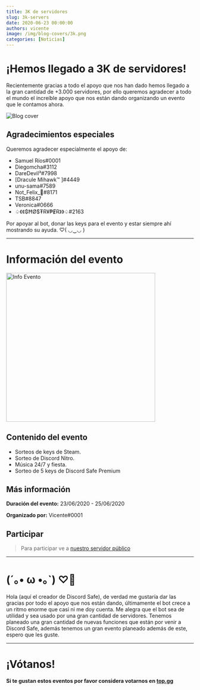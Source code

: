 ```yaml
---
title: 3K de servidores
slug: 3k-servers
date: 2020-06-23 00:00:00
authors: vicente
image: /img/blog-covers/3k.png
categories: [Noticias]
---
```

# ¡Hemos llegado a 3K de servidores!
Recientemente gracias a todo el apoyo que nos han dado hemos llegado a la gran cantidad de +3.000 servidores, por ello queremos agradecer a todo el mundo el increíble apoyo que nos están dando organizando un evento que le contamos ahora.

![Blog cover](/img/blog-covers/3k.png)
<!--truncate-->

## Agradecimientos especiales
Queremos agradecer especialmente el apoyo de:

* Samuel Ríos#0001
* Diegomcha#3112
* DareDevil³#7998
* [Dracule Mihawk™ ]#4449
* unu-sama#7589
* Not_Felix_🍪#8171
* TSB#8847
* Veronica#0666
* ♤《《₲ĦØ$₮Ɍ¥₱ɆɌ》》♤#2163

Por apoyar al bot, donar las keys para el evento y estar siempre ahí mostrando su ayuda. ♡( ◡‿◡ )

* * *

# Información del evento
<img src="https://i.imgur.com/1WcJcIP.gif" alt="Info Evento" width="400" height="400"></img>

## Contenido del evento
* Sorteos de keys de Steam.
* Sorteo de Discord Nitro.
* Música 24/7 y fiesta.
* Sorteo de 5 keys de Discord Safe Premium

## Más información
**Duración del evento:** 23/06/2020 - 25/06/2020

**Organizado por:** Vicente#0001

## Participar
> Para participar ve a [nuestro servidor público](https://discordsafe.com/discord)

* * *

# (´｡• ω •｡`) ♡💖
Hola (aquí el creador de Discord Safe), de verdad me gustaría dar las gracias por todo el apoyo que nos están dando, últimamente el bot crece a un ritmo enorme que casi ni me doy cuenta. Me alegra que el bot sea de utilidad y sea usado por una gran cantidad de servidores. Tenemos planeado una gran cantidad de nuevas funciones que están por venir a Discord Safe, además tenemos un gran evento planeado además de este, espero que les guste.

* * *

# ¡Vótanos!
**Si te gustan estos eventos por favor considera votarnos en [top.gg](https://top.gg/bot/461171501715161108/vote)**